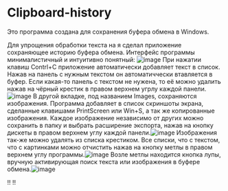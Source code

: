 # Clipboard-history
Это программа создана для сохранения буфера обмена в Windows.

Для упрощения обработки текста на я сделал приложение сохраняющее историю буфера обмена.
Интерфейс программы минималистичный и интуитивно понятный:
![image](https://github.com/Apilot16/Clipboard-history/assets/126118661/7dd00167-ff7c-4d77-9918-0036c9490f60)
При нажатии клавиш Contrl+C приложение автоматически добавляет текст в список.
Нажав на панель с нужным текстом он автоматиччески втавляется в буфер.
Если какая-то панель с текстом не нужена, то её можно удалить нажав на чёрный крестик в правом верхнем угрлу каждой панели.![image](https://github.com/Apilot16/Clipboard-history/assets/126118661/bfca75b1-518e-4229-887f-bc9a85907c3c)
В другой вкладке, под названием Images, сохраняются изображения. Программа добавляет в список скриншоты экрана, сделанные клавишами PrintScreen или Win+S, а так же копированные изображения. Каждое изображение независимо от других можно сохранить в папку и выбрать расширение экспорта, нажав на кнопку дискеты в правом верхнем углу каждой панели.![image](https://github.com/Apilot16/Clipboard-history/assets/126118661/a934014b-d82c-4a67-a3aa-afb60702f794)
Изображения так-же можно удалять из списка крестиком.
Все списки, что с текстом, что с картинками можно отчистить нажав на кнопку метлы в правом верхнем углу программы.![image](https://github.com/Apilot16/Clipboard-history/assets/126118661/f4370bb1-0228-4bb6-aebe-ac340620037e)
Возле метлы находится кнопка лупы, вручную активирующая поиск текста или изображения в буфере обмена.![image](https://github.com/Apilot16/Clipboard-history/assets/126118661/3913e10b-6aad-4b4f-a766-aa3f1c500e5d)

‼    ‼



